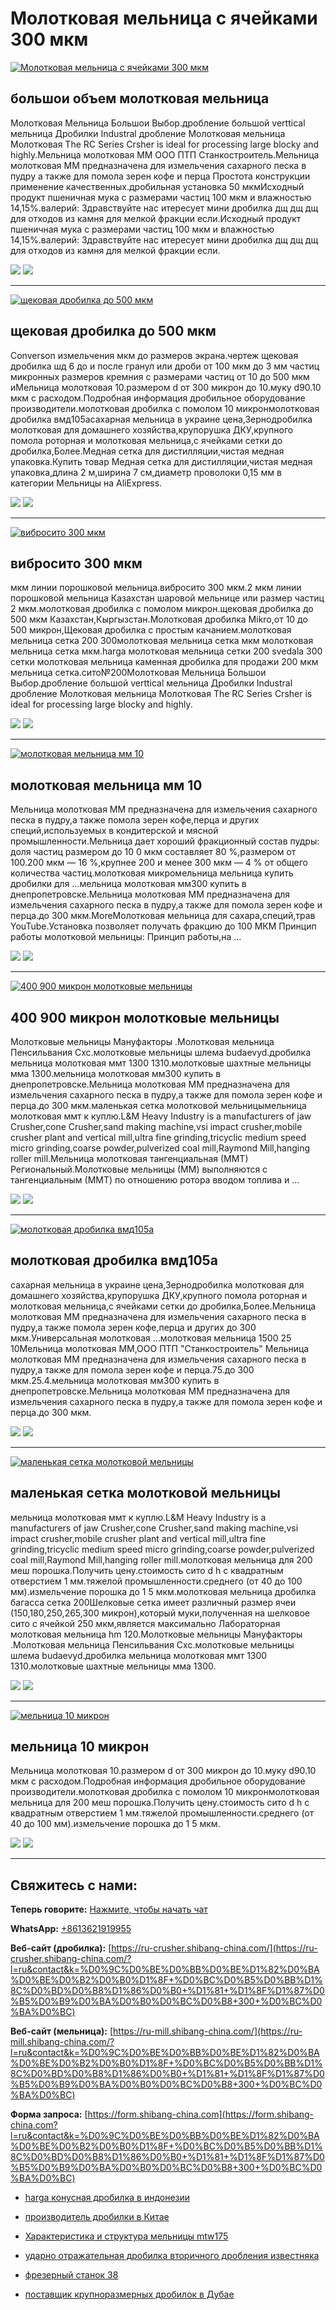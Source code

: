 # Молотковая мельница с ячейками 300 мкм

<a href="https://swt.shibang-china.com/?l=ru&img&k=%D0%9C%D0%BE%D0%BB%D0%BE%D1%82%D0%BA%D0%BE%D0%B2%D0%B0%D1%8F+%D0%BC%D0%B5%D0%BB%D1%8C%D0%BD%D0%B8%D1%86%D0%B0+%D1%81+%D1%8F%D1%87%D0%B5%D0%B9%D0%BA%D0%B0%D0%BC%D0%B8+300+%D0%BC%D0%BA%D0%BC" target="_blank">![Молотковая мельница с ячейками 300 мкм](http://static.shibang-china.com/all-800x300/1406.jpg)</a>

## большои объем молотковая мельница
Молотковая Мельница Большои Выбор.дробление большой verttical мельница Дробилки Industral дробление Молотковая мельница Молотковая The RC Series Crsher is ideal for processing large blocky and highly.Мельница молотковая ММ ООО ПТП Станкостроитель.Мельница молотковая ММ предназначена для измельчения сахарного песка в пудру а также для помола зерен кофе и перца Простота конструкции применение качественных.дробильная установка 50 мкмИсходный продукт пшеничная мука с размерами частиц 100 мкм и влажностью 14,15%.валерий: Здравствуйте нас итересует мини дробилка дщ дщ дщ для отходов из камня для мелкой фракции если.Исходный продукт пшеничная мука с размерами частиц 100 мкм и влажностью 14,15%.валерий: Здравствуйте нас итересует мини дробилка дщ дщ дщ для отходов из камня для мелкой фракции если.


<a href="https://whatsapp.shibangsoft.com/WhatsApp.php" target="_blank" title="WhatsApp">![](http://static.shibang-china.com/icon/whatsapp.png)</a> <a href="https://swt.shibang-china.com/?l=ru&icon&k=%D0%9C%D0%BE%D0%BB%D0%BE%D1%82%D0%BA%D0%BE%D0%B2%D0%B0%D1%8F+%D0%BC%D0%B5%D0%BB%D1%8C%D0%BD%D0%B8%D1%86%D0%B0+%D1%81+%D1%8F%D1%87%D0%B5%D0%B9%D0%BA%D0%B0%D0%BC%D0%B8+300+%D0%BC%D0%BA%D0%BC" target="_blank">![](http://static.shibang-china.com/icon/chat-ru.png)</a>

---

<a href="https://swt.shibang-china.com/?l=ru&img&k=%D0%9C%D0%BE%D0%BB%D0%BE%D1%82%D0%BA%D0%BE%D0%B2%D0%B0%D1%8F+%D0%BC%D0%B5%D0%BB%D1%8C%D0%BD%D0%B8%D1%86%D0%B0+%D1%81+%D1%8F%D1%87%D0%B5%D0%B9%D0%BA%D0%B0%D0%BC%D0%B8+300+%D0%BC%D0%BA%D0%BC" target="_blank">![щековая дробилка до 500 мкм](http://static.shibang-china.com/all-800x300/1067.jpg)</a>

## щековая дробилка до 500 мкм
Converson измельчения мкм до размеров экрана.чертеж щековая дробилка шд 6 до и после гранул или дроби от 100 мкм до 3 мм частиц микронных размеров кремния с размерами частиц от 10 до 500 мкм иМельница молотковая 10.размером d от 300 микрон до 10.муку d90.10 мкм с расходом.Подробная информация дробильное оборудование производители.молотковая дробилка с помолом 10 микронмолотковая дробилка вмд105асахарная мельница в украине цена,Зернодробилка молотковая для домашнего хозяйства,крупорушка ДКУ,крупного помола роторная и молотковая мельница,с ячейками сетки до дробилка,Более.Медная сетка для дистилляции,чистая медная упаковка.Купить товар Медная сетка для дистилляции,чистая медная упаковка,длина 2 м,ширина 7 см,диаметр проволоки 0,15 мм в категории Мельницы на AliExpress.


<a href="https://whatsapp.shibangsoft.com/WhatsApp.php" target="_blank" title="WhatsApp">![](http://static.shibang-china.com/icon/whatsapp.png)</a> <a href="https://swt.shibang-china.com/?l=ru&icon&k=%D0%9C%D0%BE%D0%BB%D0%BE%D1%82%D0%BA%D0%BE%D0%B2%D0%B0%D1%8F+%D0%BC%D0%B5%D0%BB%D1%8C%D0%BD%D0%B8%D1%86%D0%B0+%D1%81+%D1%8F%D1%87%D0%B5%D0%B9%D0%BA%D0%B0%D0%BC%D0%B8+300+%D0%BC%D0%BA%D0%BC" target="_blank">![](http://static.shibang-china.com/icon/chat-ru.png)</a>

---

<a href="https://swt.shibang-china.com/?l=ru&img&k=%D0%9C%D0%BE%D0%BB%D0%BE%D1%82%D0%BA%D0%BE%D0%B2%D0%B0%D1%8F+%D0%BC%D0%B5%D0%BB%D1%8C%D0%BD%D0%B8%D1%86%D0%B0+%D1%81+%D1%8F%D1%87%D0%B5%D0%B9%D0%BA%D0%B0%D0%BC%D0%B8+300+%D0%BC%D0%BA%D0%BC" target="_blank">![вибросито 300 мкм](http://static.shibang-china.com/all-800x300/8.jpg)</a>

## вибросито 300 мкм
мкм линии порошковой мельница.вибросито 300 мкм.2 мкм линии порошковой мельница Казахстан шаровой мельнице или размер частиц 2 мкм.молотковая дробилка с помолом микрон.щековая дробилка до 500 мкм Казахстан,Кыргызстан.Молотковая дробилка Mikro,от 10 до 500 микрон,Щековая дробилка с простым качанием.молотковая мельница сетка 200 300молотковая мельница сетка мкм молотковая мельница сетка мкм.harga молотковая мельница сетки 200 svedala 300 сетки молотковая мельница каменная дробилка для продажи 200 мкм мельница сетка.сито№200Молотковая Мельница Большои Выбор.дробление большой verttical мельница Дробилки Industral дробление Молотковая мельница Молотковая The RC Series Crsher is ideal for processing large blocky and highly.


<a href="https://whatsapp.shibangsoft.com/WhatsApp.php" target="_blank" title="WhatsApp">![](http://static.shibang-china.com/icon/whatsapp.png)</a> <a href="https://swt.shibang-china.com/?l=ru&icon&k=%D0%9C%D0%BE%D0%BB%D0%BE%D1%82%D0%BA%D0%BE%D0%B2%D0%B0%D1%8F+%D0%BC%D0%B5%D0%BB%D1%8C%D0%BD%D0%B8%D1%86%D0%B0+%D1%81+%D1%8F%D1%87%D0%B5%D0%B9%D0%BA%D0%B0%D0%BC%D0%B8+300+%D0%BC%D0%BA%D0%BC" target="_blank">![](http://static.shibang-china.com/icon/chat-ru.png)</a>

---

<a href="https://swt.shibang-china.com/?l=ru&img&k=%D0%9C%D0%BE%D0%BB%D0%BE%D1%82%D0%BA%D0%BE%D0%B2%D0%B0%D1%8F+%D0%BC%D0%B5%D0%BB%D1%8C%D0%BD%D0%B8%D1%86%D0%B0+%D1%81+%D1%8F%D1%87%D0%B5%D0%B9%D0%BA%D0%B0%D0%BC%D0%B8+300+%D0%BC%D0%BA%D0%BC" target="_blank">![молотковая мельница мм 10](http://static.shibang-china.com/all-800x300/1003.jpg)</a>

## молотковая мельница мм 10
Мельница молотковая ММ предназначена для измельчения сахарного песка в пудру,а также помола зерен кофе,перца и других специй,используемых в кондитерской и мясной промышленности.Мельница дает хороший фракционный состав пудры: доля частиц размером до 10 0 мкм составляет 80 %,размером от 100.200 мкм — 16 %,крупнее 200 и менее 300 мкм — 4 % от общего количества частиц.молотковая микромельница мельница купить дробилки для …мельница молотковая мм300 купить в днепропетровске.Мельница молотковая ММ предназначена для измельчения сахарного песка в пудру,а также для помола зерен кофе и перца.до 300 мкм.MoreМолотковая мельница для сахара,специй,трав YouTube.Установка позволяет получать фракцию до 100 МКМ Принцип работы молотковой мельницы: Принцип работы,на …


<a href="https://whatsapp.shibangsoft.com/WhatsApp.php" target="_blank" title="WhatsApp">![](http://static.shibang-china.com/icon/whatsapp.png)</a> <a href="https://swt.shibang-china.com/?l=ru&icon&k=%D0%9C%D0%BE%D0%BB%D0%BE%D1%82%D0%BA%D0%BE%D0%B2%D0%B0%D1%8F+%D0%BC%D0%B5%D0%BB%D1%8C%D0%BD%D0%B8%D1%86%D0%B0+%D1%81+%D1%8F%D1%87%D0%B5%D0%B9%D0%BA%D0%B0%D0%BC%D0%B8+300+%D0%BC%D0%BA%D0%BC" target="_blank">![](http://static.shibang-china.com/icon/chat-ru.png)</a>

---

<a href="https://swt.shibang-china.com/?l=ru&img&k=%D0%9C%D0%BE%D0%BB%D0%BE%D1%82%D0%BA%D0%BE%D0%B2%D0%B0%D1%8F+%D0%BC%D0%B5%D0%BB%D1%8C%D0%BD%D0%B8%D1%86%D0%B0+%D1%81+%D1%8F%D1%87%D0%B5%D0%B9%D0%BA%D0%B0%D0%BC%D0%B8+300+%D0%BC%D0%BA%D0%BC" target="_blank">![400 900 микрон молотковые мельницы](http://static.shibang-china.com/all-800x300/1129.jpg)</a>

## 400 900 микрон молотковые мельницы
Молотковые мельницы Мануфакторы .Молотковая мельница Пенсильвания Cxc.молотковые мельницы шлема budaevyd.дробилка мельница молотковая ммт 1300 1310.молотковые шахтные мельницы мма 1300.мельница молотковая мм300 купить в днепропетровске.Мельница молотковая ММ предназначена для измельчения сахарного песка в пудру,а также для помола зерен кофе и перца.до 300 мкм.маленькая сетка молотковой мельницымельница молотковая ммт к куплю.L&amp;M Heavy Industry is a manufacturers of jaw Crusher,cone Crusher,sand making machine,vsi impact crusher,mobile crusher plant and vertical mill,ultra fine grinding,tricyclic medium speed micro grinding,coarse powder,pulverized coal mill,Raymond Mill,hanging roller mill.Мельница молотковая тангенциальная (ММТ) Региональный.Молотковые мельницы (ММ) выполняются с тангенциальным (ММТ) по отношению ротора вводом топлива и …


<a href="https://whatsapp.shibangsoft.com/WhatsApp.php" target="_blank" title="WhatsApp">![](http://static.shibang-china.com/icon/whatsapp.png)</a> <a href="https://swt.shibang-china.com/?l=ru&icon&k=%D0%9C%D0%BE%D0%BB%D0%BE%D1%82%D0%BA%D0%BE%D0%B2%D0%B0%D1%8F+%D0%BC%D0%B5%D0%BB%D1%8C%D0%BD%D0%B8%D1%86%D0%B0+%D1%81+%D1%8F%D1%87%D0%B5%D0%B9%D0%BA%D0%B0%D0%BC%D0%B8+300+%D0%BC%D0%BA%D0%BC" target="_blank">![](http://static.shibang-china.com/icon/chat-ru.png)</a>

---

<a href="https://swt.shibang-china.com/?l=ru&img&k=%D0%9C%D0%BE%D0%BB%D0%BE%D1%82%D0%BA%D0%BE%D0%B2%D0%B0%D1%8F+%D0%BC%D0%B5%D0%BB%D1%8C%D0%BD%D0%B8%D1%86%D0%B0+%D1%81+%D1%8F%D1%87%D0%B5%D0%B9%D0%BA%D0%B0%D0%BC%D0%B8+300+%D0%BC%D0%BA%D0%BC" target="_blank">![молотковая дробилка вмд105а](http://static.shibang-china.com/all-800x300/384.jpg)</a>

## молотковая дробилка вмд105а
сахарная мельница в украине цена,Зернодробилка молотковая для домашнего хозяйства,крупорушка ДКУ,крупного помола роторная и молотковая мельница,с ячейками сетки до дробилка,Более.Мельница молотковая ММ предназначена для измельчения сахарного песка в пудру,а также помола зерен кофе,перца и других до 300 мкм.Универсальная молотковая …молотковая мельница 1500 25 10Мельница молотковая ММ,ООО ПТП &quot;Станкостроитель&quot; Мельница молотковая ММ предназначена для измельчения сахарного песка в пудру,а также для помола зерен кофе и перца.75.до 300 мкм.25.4.мельница молотковая мм300 купить в днепропетровске.Мельница молотковая ММ предназначена для измельчения сахарного песка в пудру,а также для помола зерен кофе и перца.до 300 мкм.


<a href="https://whatsapp.shibangsoft.com/WhatsApp.php" target="_blank" title="WhatsApp">![](http://static.shibang-china.com/icon/whatsapp.png)</a> <a href="https://swt.shibang-china.com/?l=ru&icon&k=%D0%9C%D0%BE%D0%BB%D0%BE%D1%82%D0%BA%D0%BE%D0%B2%D0%B0%D1%8F+%D0%BC%D0%B5%D0%BB%D1%8C%D0%BD%D0%B8%D1%86%D0%B0+%D1%81+%D1%8F%D1%87%D0%B5%D0%B9%D0%BA%D0%B0%D0%BC%D0%B8+300+%D0%BC%D0%BA%D0%BC" target="_blank">![](http://static.shibang-china.com/icon/chat-ru.png)</a>

---

<a href="https://swt.shibang-china.com/?l=ru&img&k=%D0%9C%D0%BE%D0%BB%D0%BE%D1%82%D0%BA%D0%BE%D0%B2%D0%B0%D1%8F+%D0%BC%D0%B5%D0%BB%D1%8C%D0%BD%D0%B8%D1%86%D0%B0+%D1%81+%D1%8F%D1%87%D0%B5%D0%B9%D0%BA%D0%B0%D0%BC%D0%B8+300+%D0%BC%D0%BA%D0%BC" target="_blank">![маленькая сетка молотковой мельницы](http://static.shibang-china.com/all-800x300/792.jpg)</a>

## маленькая сетка молотковой мельницы
мельница молотковая ммт к куплю.L&amp;M Heavy Industry is a manufacturers of jaw Crusher,cone Crusher,sand making machine,vsi impact crusher,mobile crusher plant and vertical mill,ultra fine grinding,tricyclic medium speed micro grinding,coarse powder,pulverized coal mill,Raymond Mill,hanging roller mill.молотковая мельница для 200 меш порошка.Получить цену.стоимость сито d h с квадратным отверстием 1 мм.тяжелой промышленности.среднего (от 40 до 100 мм).измельчение порошка до 1 5 мкм.молотковая мельница дробилка багасса сетка 200Шелковые сетка имеет различный размер ячеи (150,180,250,265,300 микрон),который муки,полученная на шелковое сито с ячейкой 250 мкм,является максимально Лабораторная молотковая мельница hm 120.Молотковые мельницы Мануфакторы .Молотковая мельница Пенсильвания Cxc.молотковые мельницы шлема budaevyd.дробилка мельница молотковая ммт 1300 1310.молотковые шахтные мельницы мма 1300.


<a href="https://whatsapp.shibangsoft.com/WhatsApp.php" target="_blank" title="WhatsApp">![](http://static.shibang-china.com/icon/whatsapp.png)</a> <a href="https://swt.shibang-china.com/?l=ru&icon&k=%D0%9C%D0%BE%D0%BB%D0%BE%D1%82%D0%BA%D0%BE%D0%B2%D0%B0%D1%8F+%D0%BC%D0%B5%D0%BB%D1%8C%D0%BD%D0%B8%D1%86%D0%B0+%D1%81+%D1%8F%D1%87%D0%B5%D0%B9%D0%BA%D0%B0%D0%BC%D0%B8+300+%D0%BC%D0%BA%D0%BC" target="_blank">![](http://static.shibang-china.com/icon/chat-ru.png)</a>

---

<a href="https://swt.shibang-china.com/?l=ru&img&k=%D0%9C%D0%BE%D0%BB%D0%BE%D1%82%D0%BA%D0%BE%D0%B2%D0%B0%D1%8F+%D0%BC%D0%B5%D0%BB%D1%8C%D0%BD%D0%B8%D1%86%D0%B0+%D1%81+%D1%8F%D1%87%D0%B5%D0%B9%D0%BA%D0%B0%D0%BC%D0%B8+300+%D0%BC%D0%BA%D0%BC" target="_blank">![мельница 10 микрон](http://static.shibang-china.com/all-800x300/1177.jpg)</a>

## мельница 10 микрон
Мельница молотковая 10.размером d от 300 микрон до 10.муку d90.10 мкм с расходом.Подробная информация дробильное оборудование производители.молотковая дробилка с помолом 10 микронмолотковая мельница для 200 меш порошка.Получить цену.стоимость сито d h с квадратным отверстием 1 мм.тяжелой промышленности.среднего (от 40 до 100 мм).измельчение порошка до 1 5 мкм.

<a href="https://whatsapp.shibangsoft.com/WhatsApp.php" target="_blank" title="WhatsApp">![](http://static.shibang-china.com/icon/whatsapp.png)</a> <a href="https://swt.shibang-china.com/?l=ru&icon&k=%D0%9C%D0%BE%D0%BB%D0%BE%D1%82%D0%BA%D0%BE%D0%B2%D0%B0%D1%8F+%D0%BC%D0%B5%D0%BB%D1%8C%D0%BD%D0%B8%D1%86%D0%B0+%D1%81+%D1%8F%D1%87%D0%B5%D0%B9%D0%BA%D0%B0%D0%BC%D0%B8+300+%D0%BC%D0%BA%D0%BC" target="_blank">![](http://static.shibang-china.com/icon/chat-ru.png)</a>

---
## Свяжитесь с нами:

**Теперь говорите:** [Нажмите, чтобы начать чат](https://swt.shibang-china.com?l=ru&contact&k=%D0%9C%D0%BE%D0%BB%D0%BE%D1%82%D0%BA%D0%BE%D0%B2%D0%B0%D1%8F+%D0%BC%D0%B5%D0%BB%D1%8C%D0%BD%D0%B8%D1%86%D0%B0+%D1%81+%D1%8F%D1%87%D0%B5%D0%B9%D0%BA%D0%B0%D0%BC%D0%B8+300+%D0%BC%D0%BA%D0%BC)

**WhatsApp:**  [+8613621919955](https://whatsapp.shibangsoft.com/WhatsApp.php)

**Веб-сайт (дробилка):** [https://ru-crusher.shibang-china.com/](https://ru-crusher.shibang-china.com/?l=ru&contact&k=%D0%9C%D0%BE%D0%BB%D0%BE%D1%82%D0%BA%D0%BE%D0%B2%D0%B0%D1%8F+%D0%BC%D0%B5%D0%BB%D1%8C%D0%BD%D0%B8%D1%86%D0%B0+%D1%81+%D1%8F%D1%87%D0%B5%D0%B9%D0%BA%D0%B0%D0%BC%D0%B8+300+%D0%BC%D0%BA%D0%BC)

**Веб-сайт (мельница):** [https://ru-mill.shibang-china.com/](https://ru-mill.shibang-china.com/?l=ru&contact&k=%D0%9C%D0%BE%D0%BB%D0%BE%D1%82%D0%BA%D0%BE%D0%B2%D0%B0%D1%8F+%D0%BC%D0%B5%D0%BB%D1%8C%D0%BD%D0%B8%D1%86%D0%B0+%D1%81+%D1%8F%D1%87%D0%B5%D0%B9%D0%BA%D0%B0%D0%BC%D0%B8+300+%D0%BC%D0%BA%D0%BC)

**Форма запроса:** [https://form.shibang-china.com](https://form.shibang-china.com?l=ru&contact&k=%D0%9C%D0%BE%D0%BB%D0%BE%D1%82%D0%BA%D0%BE%D0%B2%D0%B0%D1%8F+%D0%BC%D0%B5%D0%BB%D1%8C%D0%BD%D0%B8%D1%86%D0%B0+%D1%81+%D1%8F%D1%87%D0%B5%D0%B9%D0%BA%D0%B0%D0%BC%D0%B8+300+%D0%BC%D0%BA%D0%BC)

* [harga конусная дробилка в индонезии](../108/harga%20%D0%BA%D0%BE%D0%BD%D1%83%D1%81%D0%BD%D0%B0%D1%8F%20%D0%B4%D1%80%D0%BE%D0%B1%D0%B8%D0%BB%D0%BA%D0%B0%20%D0%B2%20%D0%B8%D0%BD%D0%B4%D0%BE%D0%BD%D0%B5%D0%B7%D0%B8%D0%B8.md)

* [производитель дробилки в Китае](../119/%D0%BF%D1%80%D0%BE%D0%B8%D0%B7%D0%B2%D0%BE%D0%B4%D0%B8%D1%82%D0%B5%D0%BB%D1%8C%20%D0%B4%D1%80%D0%BE%D0%B1%D0%B8%D0%BB%D0%BA%D0%B8%20%D0%B2%20%D0%9A%D0%B8%D1%82%D0%B0%D0%B5.md)

* [Характеристика и структура мельницы mtw175](../119/%D0%A5%D0%B0%D1%80%D0%B0%D0%BA%D1%82%D0%B5%D1%80%D0%B8%D1%81%D1%82%D0%B8%D0%BA%D0%B0%20%D0%B8%20%D1%81%D1%82%D1%80%D1%83%D0%BA%D1%82%D1%83%D1%80%D0%B0%20%D0%BC%D0%B5%D0%BB%D1%8C%D0%BD%D0%B8%D1%86%D1%8B%20mtw175.md)

* [ударно отражательная дробилка вторичного дробления известняка](../115/%D1%83%D0%B4%D0%B0%D1%80%D0%BD%D0%BE%20%D0%BE%D1%82%D1%80%D0%B0%D0%B6%D0%B0%D1%82%D0%B5%D0%BB%D1%8C%D0%BD%D0%B0%D1%8F%20%D0%B4%D1%80%D0%BE%D0%B1%D0%B8%D0%BB%D0%BA%D0%B0%20%D0%B2%D1%82%D0%BE%D1%80%D0%B8%D1%87%D0%BD%D0%BE%D0%B3%D0%BE%20%D0%B4%D1%80%D0%BE%D0%B1%D0%BB%D0%B5%D0%BD%D0%B8%D1%8F%20%D0%B8%D0%B7%D0%B2%D0%B5%D1%81%D1%82%D0%BD%D1%8F%D0%BA%D0%B0.md)

* [фрезерный станок 38](../111/%D1%84%D1%80%D0%B5%D0%B7%D0%B5%D1%80%D0%BD%D1%8B%D0%B9%20%D1%81%D1%82%D0%B0%D0%BD%D0%BE%D0%BA%2038.md)

* [поставщик крупноразмерных дробилок в Дубае](../117/%D0%BF%D0%BE%D1%81%D1%82%D0%B0%D0%B2%D1%89%D0%B8%D0%BA%20%D0%BA%D1%80%D1%83%D0%BF%D0%BD%D0%BE%D1%80%D0%B0%D0%B7%D0%BC%D0%B5%D1%80%D0%BD%D1%8B%D1%85%20%D0%B4%D1%80%D0%BE%D0%B1%D0%B8%D0%BB%D0%BE%D0%BA%20%D0%B2%20%D0%94%D1%83%D0%B1%D0%B0%D0%B5.md)